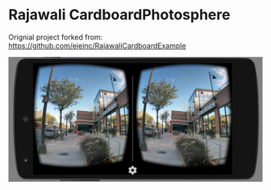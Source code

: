 # Rajawali CardboardPhotosphere

Orignial project forked from: https://github.com/ejeinc/RajawaliCardboardExample

![screen shot](demo.png)

